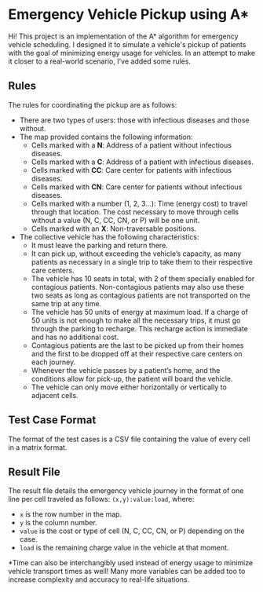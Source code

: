 # Emergency Vehicle Pickup using A*

Hi! This project is an implementation of the A* algorithm for emergency vehicle scheduling. I designed it to simulate a vehicle's pickup of patients with the goal of minimizing energy usage for vehicles. In an attempt to make it closer to a real-world scenario, I've added some rules.

## Rules

The rules for coordinating the pickup are as follows:

- There are two types of users: those with infectious diseases and those without. 
- The map provided contains the following information:
  - Cells marked with a **N**: Address of a patient without infectious diseases.
  - Cells marked with a **C**: Address of a patient with infectious diseases.
  - Cells marked with **CC**: Care center for patients with infectious diseases.
  - Cells marked with **CN**: Care center for patients without infectious diseases.
  - Cells marked with a number (1, 2, 3...): Time (energy cost) to travel through that location. The cost necessary to move through cells without a value (N, C, CC, CN, or P) will be one unit.
  - Cells marked with an **X**: Non-traversable positions.
- The collective vehicle has the following characteristics:
  - It must leave the parking and return there. 
  - It can pick up, without exceeding the vehicle’s capacity, as many patients as necessary in a single trip to take them to their respective care centers.
  - The vehicle has 10 seats in total, with 2 of them specially enabled for contagious patients. Non-contagious patients may also use these two seats as long as contagious patients are not transported on the same trip at any time.
  - The vehicle has 50 units of energy at maximum load. If a charge of 50 units is not enough to make all the necessary trips, it must go through the parking to recharge. This recharge action is immediate and has no additional cost.
  - Contagious patients are the last to be picked up from their homes and the first to be dropped off at their respective care centers on each journey.
  - Whenever the vehicle passes by a patient’s home, and the conditions allow for pick-up, the patient will board the vehicle.
  - The vehicle can only move either horizontally or vertically to adjacent cells.

## Test Case Format

The format of the test cases is a CSV file containing the value of every cell in a matrix format.

## Result File

The result file details the emergency vehicle journey in the format of one line per cell traveled as follows:
`(x,y):value:load`, where:
- `x` is the row number in the map.
- `y` is the column number.
- `value` is the cost or type of cell (N, C, CC, CN, or P) depending on the case.
- `load` is the remaining charge value in the vehicle at that moment.

*Time can also be interchangibly used instead of energy usage to minimize vehicle transport times as well! Many more variables can be added too to increase complexity and accuracy to real-life situations.
